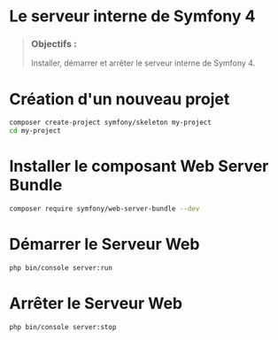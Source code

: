 # Le serveur interne de Symfony 4
> ### Objectifs :
> Installer, démarrer et arrêter le serveur interne de Symfony 4.

# Création d'un nouveau projet

```bash
composer create-project symfony/skeleton my-project
cd my-project
```


# Installer le composant Web Server Bundle

```bash
composer require symfony/web-server-bundle --dev
```


# Démarrer le Serveur Web

```bash
php bin/console server:run
```


# Arrêter le Serveur Web

```bash
php bin/console server:stop
```
